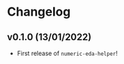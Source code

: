 # Changelog

<!--next-version-placeholder-->

## v0.1.0 (13/01/2022)

- First release of `numeric-eda-helper`!